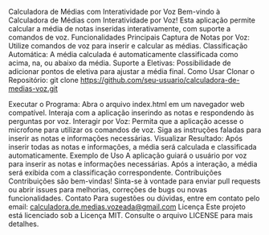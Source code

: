 Calculadora de Médias com Interatividade por Voz
Bem-vindo à Calculadora de Médias com Interatividade por Voz! Esta aplicação permite calcular a média de notas inseridas interativamente, com suporte a comandos de voz.
Funcionalidades Principais
Captura de Notas por Voz: Utilize comandos de voz para inserir e calcular as médias.
Classificação Automática: A média calculada é automaticamente classificada como acima, na, ou abaixo da média.
Suporte a Eletivas: Possibilidade de adicionar pontos de eletiva para ajustar a média final.
Como Usar
Clonar o Repositório:
git clone https://github.com/seu-usuario/calculadora-de-medias-voz.git

Executar o Programa:
Abra o arquivo index.html em um navegador web compatível.
Interaja com a aplicação inserindo as notas e respondendo às perguntas por voz.
Interagir por Voz:
Permita que a aplicação acesse o microfone para utilizar os comandos de voz.
Siga as instruções faladas para inserir as notas e informações necessárias.
Visualizar Resultado:
Após inserir todas as notas e informações, a média será calculada e classificada automaticamente.
Exemplo de Uso
A aplicação guiará o usuário por voz para inserir as notas e informações necessárias.
Após a interação, a média será exibida com a classificação correspondente.
Contribuições
Contribuições são bem-vindas! Sinta-se à vontade para enviar pull requests ou abrir issues para melhorias, correções de bugs ou novas funcionalidades.
Contato
Para sugestões ou dúvidas, entre em contato pelo email: calculadora.de.medias.vozeada@gmail.com
Licença
Este projeto está licenciado sob a Licença MIT. Consulte o arquivo LICENSE para mais detalhes.
